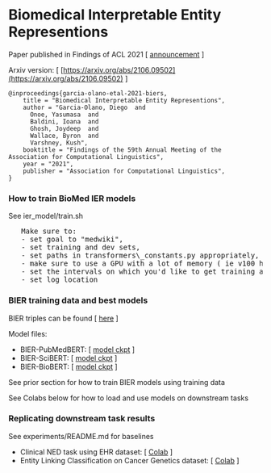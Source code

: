 # Biomedical Interpretable Entity Representions

Paper published in Findings of ACL 2021 [ [announcement](https://2021.aclweb.org/program/accept/#findings-of-acl) ]

Arxiv version: [ [https://arxiv.org/abs/2106.09502](https://arxiv.org/abs/2106.09502) ]

```
@inproceedings{garcia-olano-etal-2021-biers,
    title = "Biomedical Interpretable Entity Representions",
    author = "Garcia-Olano, Diego  and
      Onoe, Yasumasa  and
      Baldini, Ioana  and
      Ghosh, Joydeep  and
      Wallace, Byron  and      
      Varshney, Kush",
    booktitle = "Findings of the 59th Annual Meeting of the Association for Computational Linguistics",
    year = "2021",
    publisher = "Association for Computational Linguistics",
}
```


### How to train BioMed IER models
See ier\_model/train.sh  
<pre>
   Make sure to: 
   - set goal to "medwiki", 
   - set training and dev sets, 
   - set paths in transformers\_constants.py appropriately, 
   - make sure to use a GPU with a lot of memory ( ie v100 has 32GB) or lower the batch size.
   - set the intervals on which you'd like to get training acc, eval acc on dev, etc
   - set log location
</pre>

### BIER training data and best models
   BIER triples can be found [ [here](https://drive.google.com/drive/folders/18crQtSPVLNlVqiBEKV8qgObHAcCvMXXn?usp=sharing) ]
   
   Model files:
   - BIER-PubMedBERT: [ [model ckpt](https://drive.google.com/uc?id=1-3b2VRkGOkyoBGCm68_4d5m0aZGwQB0J) ]
   - BIER-SciBERT: [ [model ckpt](https://drive.google.com/uc?id=1-FSaNYQ17T8yhyLgCUZJFNuTrmcpbdLo) ]
   - BIER-BioBERT: [ [model ckpt](https://drive.google.com/uc?id=1-KYz3nK7HxA3sXJ-QtLOCHxKTKBSSdjT) ]
    
   See prior section for how to train BIER models using training data
   
   See Colabs below for how to load and use models on downstream tasks
   

### Replicating downstream task results 
   See experiments/README.md for baselines

  - Clinical NED task using EHR dataset:  [ [Colab](https://colab.research.google.com/drive/1_OOJ97GDfgZhB-K98B3P3-5ZJygXHazj?usp=sharing) ]
  - Entity Linking Classification on Cancer Genetics dataset:  [ [Colab](https://colab.research.google.com/drive/1CDwTG71UkTKLxMhk7uDm4DHX2YABYbEf?usp=sharing) ]

